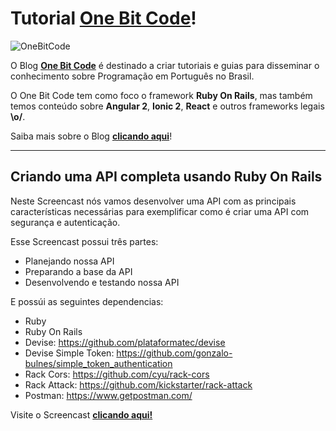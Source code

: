 Tutorial **[One Bit Code](http://onebitcode.com)**!
===================

![OneBitCode](http://bootcamp.onebitcode.com/wp-content/uploads/2017/02/github-img-1.png)

O Blog **[One Bit Code](http://onebitcode.com)** é destinado a criar tutoriais e guias para disseminar o conhecimento sobre Programação em Português no Brasil.

O One Bit Code tem como foco o framework **Ruby On Rails**, mas também temos conteúdo sobre **Angular 2**, **Ionic 2**, **React** e outros frameworks legais **\o/**.

Saiba mais sobre o Blog **[clicando aqui](http://onebitcode.com)**!

----------


Criando uma API completa usando Ruby On Rails
-------------

Neste Screencast nós vamos desenvolver uma API com as principais características necessárias para exemplificar como é criar uma API com segurança e autenticação.

Esse Screencast possui três partes:

- Planejando nossa API
- Preparando a base da API
- Desenvolvendo e testando nossa API

E possúi as seguintes dependencias:

- Ruby
- Ruby On Rails
- Devise: https://github.com/plataformatec/devise
- Devise Simple Token: https://github.com/gonzalo-bulnes/simple_token_authentication
- Rack Cors: https://github.com/cyu/rack-cors
- Rack Attack: https://github.com/kickstarter/rack-attack
- Postman: https://www.getpostman.com/


Visite o Screencast **[clicando aqui!](http://onebitcode.com/api-completa)**
